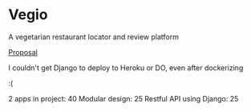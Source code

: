 # Vegio
A vegetarian restaurant locator and review platform

[Proposal](proposal.md)

I couldn't get Django to deploy to Heroku or DO, even after dockerizing

:(

2 apps in project: 40
Modular design: 25
Restful API using Django: 25
